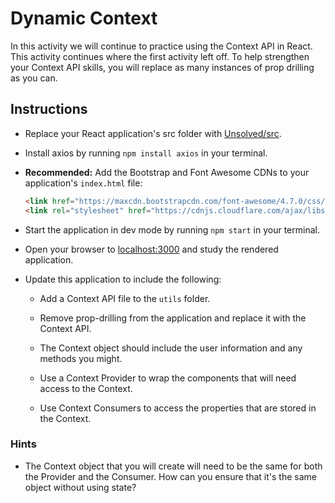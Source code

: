 # Dynamic Context
In this activity we will continue to practice using the Context API in React. This activity continues where the first activity left off. To help strengthen your Context API skills, you will replace as many instances of prop drilling as you can.

## Instructions

* Replace your React application's src folder with [Unsolved/src](Unsolved/src).

* Install axios by running `npm install axios` in your terminal.

* **Recommended:** Add the Bootstrap and Font Awesome CDNs to your application's `index.html` file:

  ```html
  <link href="https://maxcdn.bootstrapcdn.com/font-awesome/4.7.0/css/font-awesome.min.css" rel="stylesheet" />
  <link rel="stylesheet" href="https://cdnjs.cloudflare.com/ajax/libs/twitter-bootstrap/4.0.0/css/bootstrap.min.css" />
  ```

* Start the application in dev mode by running `npm start` in your terminal.

* Open your browser to [localhost:3000](http://localhost:3000) and study the rendered application.

* Update this application to include the following:

  * Add a Context API file to the `utils` folder.

  * Remove prop-drilling from the application and replace it with the Context API.

  * The Context object should include the user information and any methods you might.

  * Use a Context Provider to wrap the components that will need access to the Context.

  * Use Context Consumers to access the properties that are stored in the Context.

### Hints

* The Context object that you will create will need to be the same for both the Provider and the Consumer. How can you ensure that it's the same object without using state?
